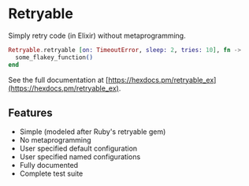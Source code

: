 # Retryable

Simply retry code (in Elixir) without metaprogramming.

```elixir
Retryable.retryable [on: TimeoutError, sleep: 2, tries: 10], fn ->
  some_flakey_function()
end
```

See the full documentation at [https://hexdocs.pm/retryable_ex](https://hexdocs.pm/retryable_ex).

## Features

* Simple (modeled after Ruby's retryable gem)
* No metaprogramming
* User specified default configuration
* User specified named configurations
* Fully documented
* Complete test suite
